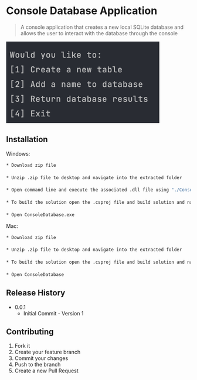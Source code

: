 # Console Database Application

> A console application that creates a new local SQLite database and allows the user to interact with the database through the console

![](console-app.png)

## Installation

Windows:

```sh
* Download zip file

* Unzip .zip file to desktop and navigate into the extracted folder

* Open command line and execute the associated .dll file using "./Console-Database.dll"

* To build the solution open the .csproj file and build solution and navigatae to bin/(debug or release)/.net6.0/

* Open ConsoleDatabase.exe
```

Mac:

```sh
* Download zip file

* Unzip .zip file to desktop and navigate into the extracted folder

* To build the solution open the .csproj file and build solution and navigatae to bin/(debug or release)/.net6.0/

* Open ConsoleDatabase
```

## Release History

* 0.0.1
    * Initial Commit - Version 1

## Contributing

1. Fork it
2. Create your feature branch
3. Commit your changes
4. Push to the branch 
5. Create a new Pull Request

